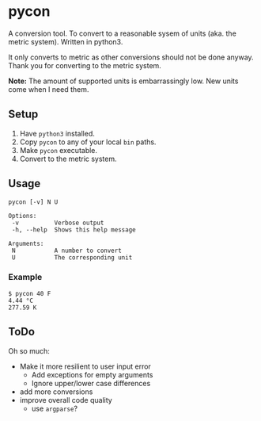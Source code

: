 # pycon
A conversion tool. To convert to a reasonable sysem of units (aka. the metric system). Written in python3.

It only converts to metric as other conversions should not be done anyway.
Thank you for converting to the metric system.

**Note:** The amount of supported units is embarrassingly low. New units come when I need them.

## Setup

1. Have `python3` installed.
2. Copy `pycon` to any of your local `bin` paths.
3. Make `pycon` executable.
3. Convert to the metric system.


## Usage

    pycon [-v] N U
    
    Options:
     -v          Verbose output
     -h, --help  Shows this help message

    Arguments:
     N           A number to convert
     U           The corresponding unit

### Example

    $ pycon 40 F
    4.44 °C
    277.59 K


## ToDo

Oh so much:
* Make it more resilient to user input error
  * Add exceptions for empty arguments
  * Ignore upper/lower case differences
* add more conversions
* improve overall code quality
  * use `argparse`?
